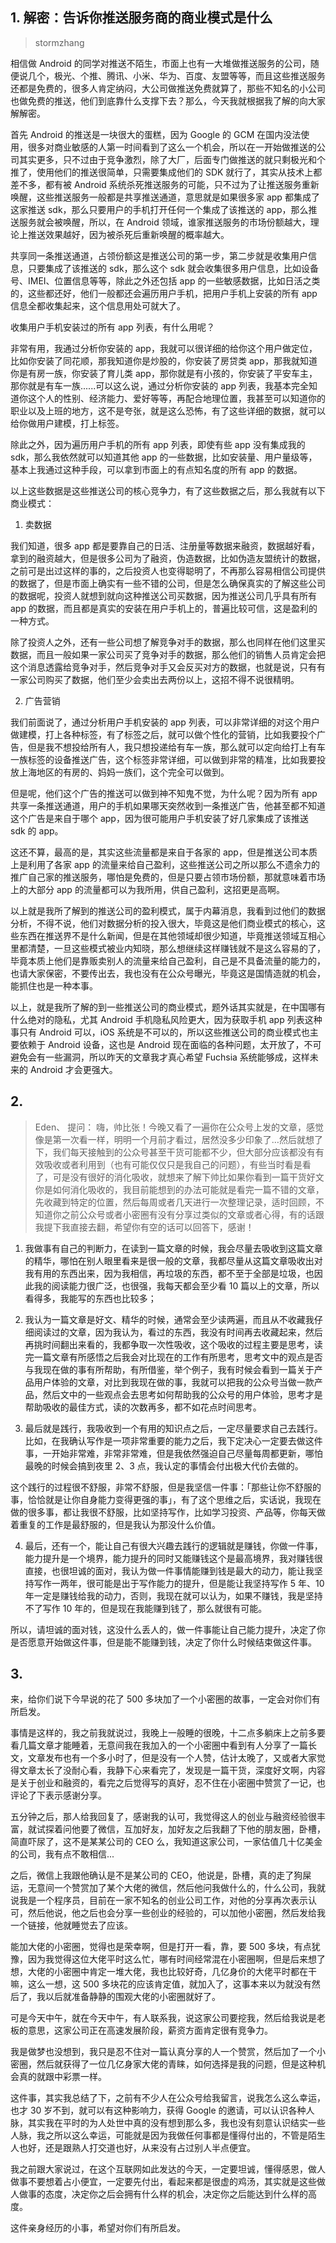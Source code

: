 ## 1. 解密：告诉你推送服务商的商业模式是什么
> stormzhang

相信做 Android 的同学对推送不陌生，市面上也有一大堆做推送服务的公司，随便说几个，极光、个推、腾讯、小米、华为、百度、友盟等等，而且这些推送服务还都是免费的，很多人肯定纳闷，大公司做推送免费就算了，那些不知名的小公司也做免费的推送，他们到底靠什么支撑下去？那么，今天我就根据我了解的向大家解解密。

首先 Android 的推送是一块很大的蛋糕，因为 Google 的 GCM 在国内没法使用，很多对商业敏感的人第一时间看到了这么一个机会，所以在一开始做推送的公司其实更多，只不过由于竞争激烈，除了大厂，后面专门做推送的就只剩极光和个推了，使用他们的推送很简单，只需要集成他们的 SDK 就行了，其实从技术上都差不多，都有被 Android 系统杀死推送服务的可能，只不过为了让推送服务重新唤醒，这些推送服务一般都是共享推送通道，意思就是如果很多家 app 都集成了这家推送 sdk，那么只要用户的手机打开任何一个集成了该推送的 app，那么推送服务就会被唤醒，所以，在 Android 领域，谁家推送服务的市场份额越大，理论上推送效果越好，因为被杀死后重新唤醒的概率越大。

共享同一条推送通道，占领份额这是推送公司的第一步，第二步就是收集用户信息，只要集成了该推送的 sdk，那么这个 sdk 就会收集很多用户信息，比如设备号、IMEI、位置信息等等，除此之外还包括 app 的一些敏感数据，比如日活之类的，这些都还好，他们一般都还会遍历用户手机，把用户手机上安装的所有 app 信息全都收集起来，这个信息用处可就大了。

收集用户手机安装过的所有 app 列表，有什么用呢？

非常有用，我通过分析你安装的 app，我就可以很详细的给你这个用户做定位，比如你安装了同花顺，那我知道你是炒股的，你安装了房贷类 app，那我就知道你是有房一族，你安装了育儿类 app，那你就是有小孩的，你安装了平安车主，那你就是有车一族......可以这么说，通过分析你安装的 app 列表，我基本完全知道你这个人的性别、经济能力、爱好等等，再配合地理位置，我甚至可以知道你的职业以及上班的地方，这不是夸张，就是这么恐怖，有了这些详细的数据，就可以给你做用户建模，打上标签。

除此之外，因为遍历用户手机的所有 app 列表，即使有些 app 没有集成我的 sdk，那么我依然就可以知道其他 app 的一些数据，比如安装量、用户量级等，基本上我通过这种手段，可以拿到市面上的有点知名度的所有 app 的数据。

以上这些数据是这些推送公司的核心竞争力，有了这些数据之后，那么我就有以下商业模式：

1. 卖数据

我们知道，很多 app 都是要靠自己的日活、注册量等数据来融资，数据越好看，拿到的融资越大，但是很多公司为了融资，伪造数据，比如伪造友盟统计的数据，之前可是出过这样的事的，之后投资人也变得聪明了，不再那么容易相信公司提供的数据了，但是市面上确实有一些不错的公司，但是怎么确保真实的了解这些公司的数据呢，投资人就想到就向这种推送公司买数据，因为推送公司几乎具有所有 app 的数据，而且都是真实的安装在用户手机上的，普遍比较可信，这是盈利的一种方式。

除了投资人之外，还有一些公司想了解竞争对手的数据，那么也同样在他们这里买数据，而且一般如果一家公司买了竞争对手的数据，那么他们的销售人员肯定会把这个消息透露给竞争对手，然后竞争对手又会反买对方的数据，也就是说，只有有一家公司购买了数据，他们至少会卖出去两份以上，这招不得不说很精明。

2. 广告营销

我们前面说了，通过分析用户手机安装的 app 列表，可以非常详细的对这个用户做建模，打上各种标签，有了标签之后，就可以做个性化的营销，比如我要投个广告，但是我不想投给所有人，我只想投递给有车一族，那么就可以定向给打上有车一族标签的设备推送广告，这个标签非常详细，可以做到非常的精准，比如我要投放上海地区的有房的、妈妈一族们，这个完全可以做到。

但是呢，他们这个广告的推送可以做到神不知鬼不觉，为什么呢？因为所有 app 共享一条推送通道，用户的手机如果哪天突然收到一条推送广告，他甚至都不知道这个广告是来自于哪个 app，因为很可能用户手机安装了好几家集成了该推送 sdk 的 app。

这还不算，最高的是，其实这些流量都是来自于各家的 app，但是推送公司本质上是利用了各家 app 的流量来给自己盈利，这些推送公司之所以那么不遗余力的推广自己家的推送服务，哪怕是免费的，但是只要占领市场份额，那就意味着市场上的大部分 app 的流量都可以为我所用，供自己盈利，这招更是高啊。

以上就是我所了解到的推送公司的盈利模式，属于内幕消息，我看到过他们的数据分析，不得不说，他们对数据分析的投入很大，毕竟这是他们商业模式的核心，这些东西在推送界不是什么新闻，但是在其他领域却很少知道，毕竟推送领域互相心里都清楚，一旦这些模式被业内知晓，那么想继续这样赚钱就不是这么容易的了，毕竟本质上他们是靠贩卖别人的流量来给自己盈利，自己是不具备流量的能力的，也请大家保密，不要传出去，我也没有在公众号曝光，毕竟这是国情造就的机会，能抓住也是一种本事。

以上，就是我所了解的到一些推送公司的商业模式，题外话其实就是，在中国哪有什么绝对的隐私，尤其 Android 手机隐私风险更大，因为获取手机 app 列表这种事只有 Android 可以，iOS 系统是不可以的，所以这些推送公司的商业模式也主要依赖于 Android 设备，这也是 Android 现在面临的各种问题，太开放了，不可避免会有一些漏洞，所以昨天的文章我才真心希望 Fuchsia 系统能够成，这样未来的 Android 才会更强大。

## 2. 
> Eden、 提问：  嗨，帅比张！今晚又看了一遍你在公众号上发的文章，感觉像是第一次看一样，明明一个月前才看过，居然没多少印象了…然后就想了下，我们每天接触到的公众号甚至干货可能都不少，但大部分应该都没有有效吸收或者利用到（也有可能仅仅只是我自己的问题），有些当时看是看了，可是没有很好的消化吸收，就想来了解下帅比如果你看到一篇干货好文你是如何消化吸收的，我目前能想到的办法可能就是看完一篇不错的文章，先收藏到特定的位置，然后每周或者几天进行一次整理记录，适时回顾，不知道你之前公众号或者小密圈有没有分享过类似的文章或者心得，有的话跟我提下我直接去翻，希望你有空的话可以回答下，感谢！️

1. 我做事有自己的判断力，在读到一篇文章的时候，我会尽量去吸收到这篇文章的精华，哪怕在别人眼里看来是很一般的文章，我都尽量从这篇文章吸收出对我有用的东西出来，因为我相信，再垃圾的东西，都不至于全部是垃圾，也因此我的阅读能力很广泛，也很强，我每天都会至少看 10 篇以上的文章，所以看得多，我能写的东西也比较多；

2. 我认为一篇文章是好文、精华的时候，通常会至少读两遍，而且从不收藏我仔细阅读过的文章，因为我认为，看过的东西，我没有时间再去收藏起来，然后再挑时间翻出来看的，我都争取一次性吸收，这个吸收的过程主要是思考，读完一篇文章有所感悟之后我会对比现在的工作有所思考，思考文中的观点是否与我现在做的事有所帮助，有所借鉴，举个例子，我有时候会看到一篇关于产品用户体验的文章，对比到我现在做的事，我就可以把我的公众号当做一款产品，然后文中的一些观点会去思考如何帮助我的公众号的用户体验，思考才是帮助吸收的最佳方式，读的次数再多，都不如花点时间思考。

3. 最后就是践行，我吸收到一个有用的知识点之后，一定尽量要求自己去践行。比如，在我确认写作是一项非常重要的能力之后，我下定决心一定要去做这件事，一开始非常难，非常非常难，但是我依然强迫自己尽量每周都更新，哪怕最晚的时候会搞到夜里 2、3 点，我认定的事情会付出极大代价去做的。

这个践行的过程很不舒服，非常不舒服，但是我坚信一件事：「那些让你不舒服的事，恰恰就是让你自身能力变得更强的事」，有了这个思维之后，实话说，我现在做的很多事，都让我很不舒服，比如坚持写作，比如学习投资、产品等，你每天做着重复的工作是最舒服的，但是我认为那没什么价值。

4. 最后，还有一个，能让自己有很大兴趣去践行的逻辑就是赚钱，你做一件事，能力提升是一个境界，能力提升的同时又能赚钱这个是最高境界，我对赚钱很直接，也很坦诚的面对，我认为做一件事情能赚到钱是最大的动力，能让我坚持写作一两年，很可能是出于写作能力的提升，但是能让我坚持写作 5 年、10 年一定是赚钱给我的动力，否则，我现在就可以认为，如果不赚钱，我是坚持不了写作 10 年的，但是现在我能赚到钱了，那么就很有可能。

所以，请坦诚的面对钱，这没什么丢人的，做一件事能让自己能力提升，决定了你是否愿意开始做这件事，但是能不能赚到钱，决定了你什么时候结束做这件事。

## 3. 
来，给你们说下今早说的花了 500 多块加了一个小密圈的故事，一定会对你们有所启发。

事情是这样的，我之前我就说过，我晚上一般睡的很晚，十二点多躺床上之前多要看几篇文章才能睡着，无意间我在我加入的一个小密圈中看到有人分享了一篇长文，文章发布也有一个多小时了，但是没有一个人赞，估计太晚了，又或者大家觉得文章太长了没耐心看，我静下心来看完了，发现是一篇干货，深度好文啊，内容是关于创业和融资的，看完之后觉得写的真好，忍不住在小密圈中赞赏了一记，也评论了下表示感谢分享。

五分钟之后，那人给我回复了，感谢我的认可，我觉得这人的创业与融资经验很丰富，就试探着问他要了微信，互加好友，加好友之后我翻了下他的朋友圈，卧槽，简直吓尿了，这不是某某公司的 CEO 么，我知道这家公司，一家估值几十亿美金的公司，我有点不敢相信...

之后，微信上我跟他确认是不是某公司的 CEO，他说是，卧槽，真的走了狗屎运，无意间一个赞赏加了某个大佬的微信，然后他问我做什么的，什么公司，我就说我是一个程序员，目前在一家不知名的创业公司工作，对他的分享再次表示认可，然后他说，他之后也会分享一些创业的经验的，可以加他小密圈，然后发给我一个链接，他就睡觉去了应该。

能加大佬的小密圈，觉得也是荣幸啊，但是打开一看，靠，要 500 多块，有点犹豫，因为我觉得这位大佬平时这么忙，哪有时间经常混在小密圈啊，但是后来想了想，大佬的小密圈中肯定一堆大佬，我也比较好奇，几亿身价的大佬平时都在干嘛，这么一想，这 500 多块花的应该肯定值，就加入了，这事本来以为就没有然后了，我以后就准备静静的围观大佬的小密圈就好了。

可是今天中午，就在今天中午，有人联系我，说这家公司要挖我，然后给我说是老板的意思，这家公司正在高速发展阶段，薪资方面肯定很有竞争力。

我是做梦也没想到，我只是忍不住对一篇认真分享的人一个赞赏，然后加了一个小密圈，然后就获得了一位几亿身家大佬的青睐，如何选择是我的问题，但是这种机会真的就跟中彩票一样。

这件事，其实我总结了下，之前有不少人在公众号给我留言，说我怎么这么幸运，也才 30 岁不到，就可以有这种影响力，获得 Google 的邀请，可以认识各种人脉，其实我在平时的为人处世中真的没有想到那么多，我也没有刻意认识结实一些人脉，我之所以这么幸运，可能就是因为我做任何事都是懂得付出的，不管是陌生人也好，还是跟熟人打交道也好，从来没有占过别人半点便宜。

我之前跟大家说过，在这个互联网如此发达的今天，一定要坦诚，懂得感恩，做人做事不要想着占小便宜，一定要先付出，看起来都是很虚的鸡汤，其实就是这些做人做事的态度，决定你之后会拥有什么样的机会，决定你之后能达到什么样的高度。

这件亲身经历的小事，希望对你们有所启发。


